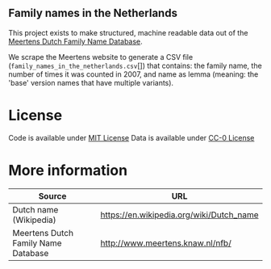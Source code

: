 Family names in the Netherlands
-------------------------------

This project exists to make structured, machine readable data out of the [Meertens Dutch Family Name Database](http://www.meertens.knaw.nl/nfb/).

We scrape the Meertens website to generate a CSV file (`family_names_in_the_netherlands.csv`[]) that contains: the family name, the number of times it was counted in 2007, and name as lemma (meaning: the 'base' version names that have multiple variants).
 
License
=======
Code is available under [MIT License]()
Data is available under [CC-0 License](http://creativecommons.org/publicdomain/zero/1.0/)

More information 
================
|Source|URL|
|---|---|
|Dutch name (Wikipedia)|https://en.wikipedia.org/wiki/Dutch_name|
|Meertens Dutch Family Name Database|http://www.meertens.knaw.nl/nfb/|